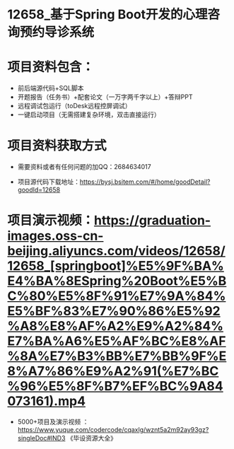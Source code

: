 #   12658_基于Spring Boot开发的心理咨询预约导诊系统

#   项目资料包含：
*    前后端源代码+SQL脚本
*    开题报告（任务书）+配套论文（一万字两千字以上）+答辩PPT
*   远程调试包运行（toDesk远程控屏调试）
*   一键启动项目（无需搭建复杂环境，双击直接运行）


#   项目资料获取方式
*   需要资料或者有任何问题的加QQ：2684634017

*   项目源代码下载地址：https://bysj.bsitem.com/#/home/goodDetail?goodId=12658

#  项目演示视频：https://graduation-images.oss-cn-beijing.aliyuncs.com/videos/12658/12658_[springboot]%E5%9F%BA%E4%BA%8ESpring%20Boot%E5%BC%80%E5%8F%91%E7%9A%84%E5%BF%83%E7%90%86%E5%92%A8%E8%AF%A2%E9%A2%84%E7%BA%A6%E5%AF%BC%E8%AF%8A%E7%B3%BB%E7%BB%9F%E8%A7%86%E9%A2%91(%E7%BC%96%E5%8F%B7%EF%BC%9A84073161).mp4

*  5000+项目及演示视频 ：https://www.yuque.com/codercode/cqaxlg/wznt5a2m92ay93gz?singleDoc#lND3 《毕设资源大全》
